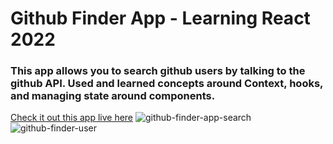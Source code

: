 # Github Finder App - Learning React 2022

### This app allows you to search github users by talking to the github API. Used and learned concepts around Context, hooks, and managing state around components.

[Check it out this app live here](https://github-finder-app-eight-chi.vercel.app/)
![github-finder-app-search](https://user-images.githubusercontent.com/147592/157567716-3fa2ccd6-2dd1-4d95-9dfe-cee6a49dc647.png)
![github-finder-user](https://user-images.githubusercontent.com/147592/157567736-904ae19c-560c-4189-b2a6-ee93da4b7d02.png)
